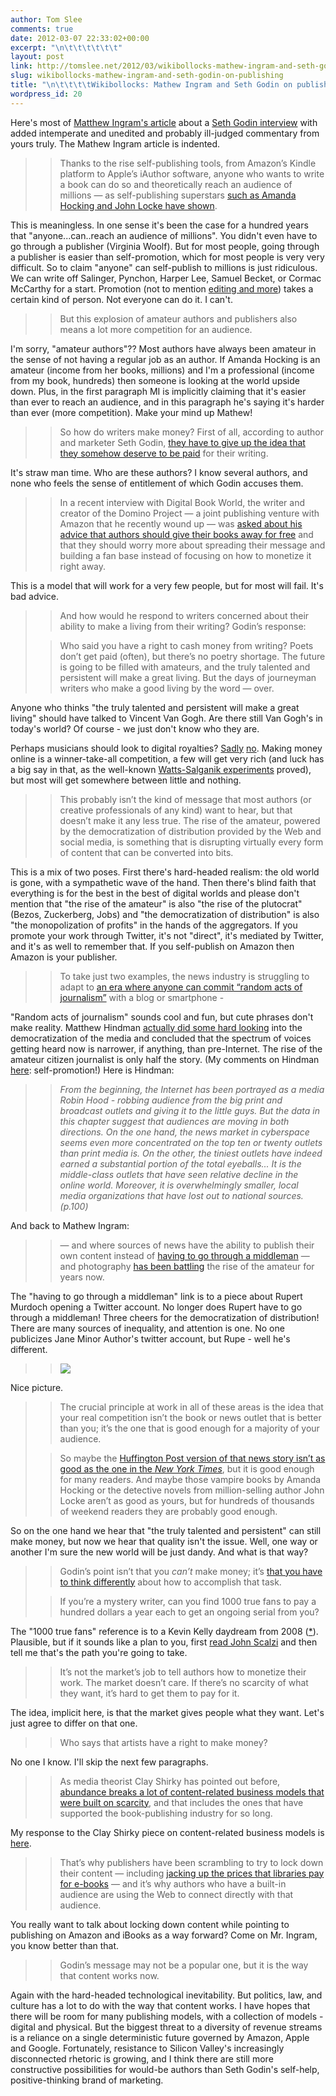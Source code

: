 ```yaml
---
author: Tom Slee
comments: true
date: 2012-03-07 22:33:02+00:00
excerpt: "\n\t\t\t\t\t\t"
layout: post
link: http://tomslee.net/2012/03/wikibollocks-mathew-ingram-and-seth-godin-on-publishing.html
slug: wikibollocks-mathew-ingram-and-seth-godin-on-publishing
title: "\n\t\t\t\tWikibollocks: Mathew Ingram and Seth Godin on publishing\t\t"
wordpress_id: 20
---
```



				

Here's most of [Matthew Ingram's article](http://gigaom.com/2012/03/06/godin-to-authors-you-have-no-right-to-make-money-any-more/) about a [Seth Godin interview](http://www.digitalbookworld.com/2012/interview-seth-godin-on-libraries-literary-agents-and-the-future-of-book-publishing-as-we-know-it/) with added intemperate and unedited and probably ill-judged commentary from yours truly. The Mathew Ingram article is indented.




<blockquote>

> 
> Thanks to the rise self-publishing tools, from Amazon’s Kindle platform to Apple’s iAuthor software, anyone who wants to write a book can do so and theoretically reach an audience of millions — as self-publishing superstars [such as Amanda Hocking and John Locke have shown](http://gigaom.com/2011/06/20/future-of-media-the-rise-of-the-million-selling-kindle-author/).
> 
> 
</blockquote>




This is meaningless. In one sense it's been the case for a hundred years that "anyone...can..reach an audience of millions". You didn't even have to go through a publisher (Virginia Woolf). But for most people, going through a publisher is easier than self-promotion, which for most people is very very difficult. So to claim "anyone" can self-publish to millions is just ridiculous. We can write off Salinger, Pynchon, Harper Lee, Samuel Becket, or Cormac McCarthy for a start. Promotion (not to mention [editing and more](http://www.guardian.co.uk/books/booksblog/2012/feb/27/anthony-horowitz-do-we-still-need-publishers)) takes a certain kind of person. Not everyone can do it. I can't.




<blockquote>

> 
> But this explosion of amateur authors and publishers also means a lot more competition for an audience.
> 
> 
</blockquote>




I'm sorry, "amateur authors"?? Most authors have always been amateur in the sense of not having a regular job as an author. If Amanda Hocking is an amateur (income from her books, millions) and I'm a professional (income from my book, hundreds) then someone is looking at the world upside down. Plus, in the first paragraph MI is implicitly claiming that it's easier than ever to reach an audience, and in this paragraph he's saying it's harder than ever (more competition). Make your mind up Mathew!




<blockquote>

> 
> So how do writers make money? First of all, according to author and marketer Seth Godin, [they have to give up the idea that they somehow deserve to be paid](http://www.digitalbookworld.com/2012/interview-seth-godin-on-libraries-literary-agents-and-the-future-of-book-publishing-as-we-know-it/) for their writing.
> 
> 
</blockquote>




It's straw man time. Who are these authors? I know several authors, and none who feels the sense of entitlement of which Godin accuses them.




<blockquote>

> 
> In a recent interview with Digital Book World, the writer and creator of the Domino Project — a joint publishing venture with Amazon that he recently wound up — was [asked about his advice that authors should give their books away for free](http://www.digitalbookworld.com/2012/interview-seth-godin-on-libraries-literary-agents-and-the-future-of-book-publishing-as-we-know-it/) and that they should worry more about spreading their message and building a fan base instead of focusing on how to monetize it right away.
> 
> 
</blockquote>




This is a model that will work for a very few people, but for most will fail. It's bad advice.




<blockquote>

> 
> And how would he respond to writers concerned about their ability to make a living from their writing? Godin’s response:
> 
> 

> 
> Who said you have a right to cash money from writing? Poets don’t get paid (often), but there’s no poetry shortage. The future is going to be filled with amateurs, and the truly talented and persistent will make a great living. But the days of journeyman writers who make a good living by the word — over.
> 
> 
</blockquote>




Anyone who thinks "the truly talented and persistent will make a great living" should have talked to Vincent Van Gogh. Are there still Van Gogh's in today's world? Of course - we just don't know who they are.




Perhaps musicians should look to digital royalties? [Sadly](http://thecynicalmusician.com/2010/01/the-paradise-that-should-have-been/) [no](http://www.informationisbeautiful.net/2010/how-much-do-music-artists-earn-online/). Making money online is a winner-take-all competition, a few will get very rich (and luck has a big say in that, as the well-known [Watts-Salganik experiments](http://www.sciencemag.org/content/311/5762/854.short) proved), but most will get somewhere between little and nothing.




<blockquote>

> 
> This probably isn’t the kind of message that most authors (or creative professionals of any kind) want to hear, but that doesn’t make it any less true. The rise of the amateur, powered by the democratization of distribution provided by the Web and social media, is something that is disrupting virtually every form of content that can be converted into bits.
> 
> 
</blockquote>




This is a mix of two poses. First there's hard-headed realism: the old world is gone, with a sympathetic wave of the hand. Then there's blind faith that everything is for the best in the best of digital worlds and please don't mention that "the rise of the amateur" is also "the rise of the plutocrat" (Bezos, Zuckerberg, Jobs) and "the democratization of distribution" is also "the monopolization of profits" in the hands of the aggregators. If you promote your work through Twitter, it's not "direct", it's mediated by Twitter, and it's as well to remember that. If you self-publish on Amazon then Amazon is your publisher.




<blockquote>

> 
> To take just two examples, the news industry is struggling to adapt to [an era where anyone can commit “random acts of journalism”](http://gigaom.com/2011/11/18/what-happens-when-journalism-is-everywhere/) with a blog or smartphone -
> 
> 
</blockquote>




"Random acts of journalism" sounds cool and fun, but cute phrases don't make reality. Matthew Hindman [actually did some hard looking](http://press.princeton.edu/titles/8781.html) into the democratization of the media and concluded that the spectrum of voices getting heard now is narrower, if anything, than pre-Internet. The rise of the amateur citizen journalist is only half the story. (My comments on Hindman [here](http://whimsley.typepad.com/whimsley/2010/01/the-myth-of-digital-democracymatthew-hindman-princeton-university-press-2009matthew-hindmansthe-myth-of-digital-democracyfi.html): self-promotion!) Here is Hindman:




<blockquote>

> 
> _From the beginning, the Internet has been portrayed as a media Robin Hood - robbing audience from the big print and broadcast outlets and giving it to the little guys. But the data in this chapter suggest that audiences are moving in both directions. On the one hand, the news market in cyberspace seems even more concentrated on the top ten or twenty outlets than print media is. On the other, the tiniest outlets have indeed earned a substantial portion of the total eyeballs... It is the middle-class outlets that have seen relative decline in the online world. Moreover, it is overwhelmingly smaller, local media organizations that have lost out to national sources. (p.100)_
> 
> 
</blockquote>




And back to Mathew Ingram:




<blockquote>

> 
> — and where sources of news have the ability to publish their own content instead of [having to go through a middleman](http://gigaom.com/2012/01/30/is-it-good-for-journalism-when-sources-go-direct/) — and photography [has been battling](http://www.cnn.com/2012/02/22/opinion/phones-instagram-apps-stern/index.html) the rise of the amateur for years now.
> 
> 
</blockquote>




The "having to go through a middleman" link is to a piece about Rupert Murdoch opening a Twitter account. No longer does Rupert have to go through a middleman! Three cheers for the democratization of distribution! There are many sources of inequality, and attention is one. No one publicizes Jane Minor Author's twitter account, but Rupe - well he's different.




<blockquote>

> 
> [![](http://gigaom2.files.wordpress.com/2011/03/4826939037_3c18d7cc92_z.png?w=210&h=140)](http://gigaom2.files.wordpress.com/2011/03/4826939037_3c18d7cc92_z.png)
> 
> 
</blockquote>




Nice picture.




<blockquote>

> 
> The crucial principle at work in all of these areas is the idea that your real competition isn’t the book or news outlet that is better than you; it’s the one that is good enough for a majority of your audience.
> 
> 

> 
> So maybe the [Huffington Post version of that news story isn’t as good as the one in the _New York Times_](http://gigaom.com/2012/02/22/are-aggregation-and-curation-journalism-wrong-question/), but it is good enough for many readers. And maybe those vampire books by Amanda Hocking or the detective novels from million-selling author John Locke aren’t as good as yours, but for hundreds of thousands of weekend readers they are probably good enough.
> 
> 
</blockquote>




So on the one hand we hear that "the truly talented and persistent" can still make money, but now we hear that quality isn't the issue. Well, one way or another I'm sure the new world will be just dandy. And what is that way?




<blockquote>

> 
> Godin’s point isn’t that you _can’t_ make money; it’s [that you have to think differently](http://www.digitalbookworld.com/2012/interview-seth-godin-on-libraries-literary-agents-and-the-future-of-book-publishing-as-we-know-it/) about how to accomplish that task.
> 
> 

> 
> If you’re a mystery writer, can you find 1000 true fans to pay a hundred dollars a year each to get an ongoing serial from you?
> 
> 
</blockquote>




The "1000 true fans" reference is to a Kevin Kelly daydream from 2008 ([*](http://www.kk.org/thetechnium/archives/2008/03/1000_true_fans.php)). Plausible, but if it sounds like a plan to you, first [read John Scalzi](http://whatever.scalzi.com/2008/03/12/the-nagging-details-about-1000-true-fans/) and then tell me that's the path you're going to take.




<blockquote>

> 
> It’s not the market’s job to tell authors how to monetize their work. The market doesn’t care. If there’s no scarcity of what they want, it’s hard to get them to pay for it.
> 
> 
</blockquote>




The idea, implicit here, is that the market gives people what they want. Let's just agree to differ on that one.




<blockquote>

> 
> Who says that artists have a right to make money?
> 
> 
</blockquote>




No one I know. I'll skip the next few paragraphs.




<blockquote>

> 
> As media theorist Clay Shirky has pointed out before, [abundance breaks a lot of content-related business models that were built on scarcity](http://www.niemanlab.org/2010/06/clay-shirkys-cognitive-surplus-is-creating-and-sharing-always-a-more-moral-choice-than-consuming/), and that includes the ones that have supported the book-publishing industry for so long.
> 
> 
</blockquote>




My response to the Clay Shirky piece on content-related business models is [here](http://whimsley.typepad.com/whimsley/2010/04/wikibollocks-the-shirky-rules.html).




<blockquote>

> 
> That’s why publishers have been scrambling to try to lock down their content — including [jacking up the prices that libraries pay for e-books](http://paidcontent.org/article/419-random-house-sharply-increases-library-e-book-prices/) — and it’s why authors who have a built-in audience are using the Web to connect directly with that audience.
> 
> 
</blockquote>




You really want to talk about locking down content while pointing to publishing on Amazon and iBooks as a way forward? Come on Mr. Ingram, you know better than that.




<blockquote>

> 
> Godin’s message may not be a popular one, but it is the way that content works now.
> 
> 
</blockquote>




Again with the hard-headed technological inevitability. But politics, law, and culture has a lot to do with the way that content works. I have hopes that there will be room for many publishing models, with a collection of models - digital and physical. But the biggest threat to a diversity of revenue streams is a reliance on a single deterministic future governed by Amazon, Apple and Google. Fortunately, resistance to Silicon Valley's increasingly disconnected rhetoric is growing, and I think there are still more constructive possibilities for would-be authors than Seth Godin's self-help, positive-thinking brand of marketing.


		
